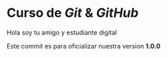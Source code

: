 # Curso de _Git_ & _GitHub_

Hola soy tu amigo y estudiante digital

Este commit es para oficializar nuestra version **1.0.0**
